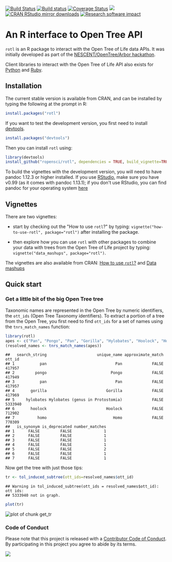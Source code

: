 
[![Build Status](https://travis-ci.org/ropensci/rotl.svg?branch=master)](https://travis-ci.org/ropensci/rotl)
[![Build status](https://ci.appveyor.com/api/projects/status/5y8rxmehag512d9j?svg=true)](https://ci.appveyor.com/project/fmichonneau/rotl-i7l3q)
[![Coverage Status](https://coveralls.io/repos/ropensci/rotl/badge.svg?branch=master&service=github)](https://coveralls.io/github/ropensci/rotl?branch=master)
[![](http://www.r-pkg.org/badges/version/rotl)](http://www.r-pkg.org/pkg/rotl)
[![CRAN RStudio mirror downloads](http://cranlogs.r-pkg.org/badges/rotl)](http://www.r-pkg.org/pkg/rotl)
[![Research software impact](http://depsy.org/api/package/cran/rotl/badge.svg)](http://depsy.org/package/r/rotl)

# An R interface to Open Tree API

`rotl` is an R package to interact with the Open Tree of Life data APIs. It was
initially developed as part of the
[NESCENT/OpenTree/Arbor hackathon](http://blog.opentreeoflife.org/2014/06/11/apply-for-tree-for-all-a-hackathon-to-access-opentree-resources/).

Client libraries to interact with the Open Tree of Life API also exists for
[Python](https://github.com/OpenTreeOfLife/pyopentree)
and [Ruby](https://github.com/SpeciesFileGroup/bark).


## Installation

The current stable version is available from CRAN, and can be installed by
typing the following at the prompt in R:


```r
install.packages("rotl")
```

If you want to test the development version, you first need to install
[devtools](https://github.com/hadley/devtools).


```r
install.packages("devtools")
```

Then you can install `rotl` using:


```r
library(devtools)
install_github("ropensci/rotl", dependencies = TRUE, build_vignette=TRUE)
```

To build the vignettes with the development version, you will need to have
pandoc 1.12.3 or higher installed. If you use
[RStudio](https://www.rstudio.com/products/rstudio/download/), make sure you
have v0.99 (as it comes with pandoc 1.13.1); if you don't use RStudio, you can
find pandoc for your operating system [here](http://pandoc.org/installing.html)

## Vignettes

There are two vignettes:

- start by checking out the "How to use `rotl`?" by typing:
  `vignette("how-to-use-rotl", package="rotl")` after installing the
  package.

- then explore how you can use `rotl` with other packages to combine your data
  with trees from the Open Tree of Life project by typing:
  `vignette("data_mashups", package="rotl")`.

The vignettes are also available from CRAN:
[How to use `rotl`?](https://cran.r-project.org/web/packages/rotl/vignettes/how-to-use-rotl.html)
and [Data mashups](https://cran.r-project.org/web/packages/rotl/vignettes/data_mashups.html)

## Quick start

### Get a little bit of the big Open Tree tree

Taxonomic names are represented in the Open Tree by numeric identifiers, the
`ott_ids` (Open Tree Taxonomy identifiers). To extract a portion of a tree from
the Open Tree, you first need to find `ott_ids` for a set of names using the
`tnrs_match_names` function:


```r
library(rotl)
apes <- c("Pan", "Pongo", "Pan", "Gorilla", "Hylobates", "Hoolock", "Homo")
(resolved_names <- tnrs_match_names(apes))
```

```
##   search_string                      unique_name approximate_match  ott_id
## 1           pan                              Pan             FALSE  417957
## 2         pongo                            Pongo             FALSE  417949
## 3           pan                              Pan             FALSE  417957
## 4       gorilla                          Gorilla             FALSE  417969
## 5     hylobates Hylobates (genus in Protostomia)             FALSE 5333940
## 6       hoolock                          Hoolock             FALSE  712902
## 7          homo                             Homo             FALSE  770309
##   is_synonym is_deprecated number_matches
## 1      FALSE         FALSE              1
## 2      FALSE         FALSE              1
## 3      FALSE         FALSE              1
## 4      FALSE         FALSE              1
## 5      FALSE         FALSE              2
## 6      FALSE         FALSE              1
## 7      FALSE         FALSE              1
```

Now get the tree with just those tips:


```r
tr <- tol_induced_subtree(ott_ids=resolved_names$ott_id)
```

```
## Warning in tol_induced_subtree(ott_ids = resolved_names$ott_id): ott ids:
## 5333940 not in graph.
```

```r
plot(tr)
```

![plot of chunk get_tr](http://i.imgur.com/wUcpWFD.png)

### Code of Conduct

Please note that this project is released with a
[Contributor Code of Conduct](CONDUCT.md). By participating in this project you
agree to abide by its terms.

[![](http://ropensci.org/public_images/github_footer.png)](http://ropensci.org)
